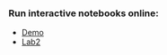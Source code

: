 ### Run interactive notebooks online:
- [Demo](https://mybinder.org/v2/gh/group2021-famcs/jupyter-labs-1sem/HEAD?filepath=demo/demo.ipynb)
- [Lab2](https://mybinder.org/v2/gh/group2021-famcs/jupyter-labs-1sem/d17482c4a55c8ba46be14f3c8f62c8b1a0a2d2b6?filepath=lab2%2Flab2.ipynb)
